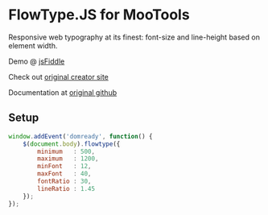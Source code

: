 # FlowType.JS for MooTools #

Responsive web typography at its finest: font-size and line-height based on element width.

Demo @ [jsFiddle](http://jsfiddle.net/Fire2Burn/Q6muc/1)

Check out [original creator site](http://simplefocus.com/flowtype)

Documentation at [original github](https://github.com/simplefocus/FlowType.JS)

## Setup ##

```javascript
window.addEvent('domready', function() {
	$(document.body).flowtype({
		minimum   : 500,
		maximum   : 1200,
		minFont   : 12,
		maxFont   : 40,
		fontRatio : 30,
		lineRatio : 1.45
	});
});
```
